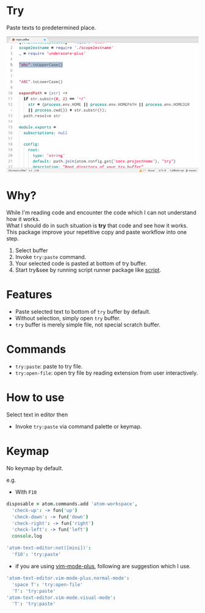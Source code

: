 # Try
Paste texts to predetermined place.

![gif](https://raw.githubusercontent.com/t9md/t9md/12fba4ff60861ae1acd973407c93a62edf61c956/img/atom-try.gif)

# Why?

While I'm reading code and encounter the code which I can not understand how it works.  
What I should do in such situation is **try** that code and see how it works.  
This package improve your repetitive copy and paste workflow into one step.

1. Select buffer
2. Invoke `try:paste` command.
3. Your selected code is pasted at bottom of try buffer.
4. Start try&see by running script runner package like [script](https://atom.io/packages/script).

# Features

- Paste selected text to bottom of `try` buffer by default.
- Without selection, simply open `try` buffer.
- `try` buffer is merely simple file, not special scratch buffer.

# Commands
- `try:paste`: paste to try file.
- `try:open-file`: open try file by reading extension from user interactively.

# How to use

Select text in editor then
- Invoke `try:paste` via command palette or keymap.

# Keymap
No keymap by default.

e.g.

* With `F10`

```coffeescript
disposable = atom.commands.add 'atom-workspace',
  'check-up': -> fun('up')
  'check-down': -> fun('down')
  'check-right': -> fun('right')
  'check-left': -> fun('left')
  console.log
```

```coffeescript
'atom-text-editor:not([mini])':
  'f10': 'try:paste'
```

* if you are using  [vim-mode-plus](https://atom.io/packages/vim-mode-plus), following are suggestion which I use.

```coffeescript
'atom-text-editor.vim-mode-plus.normal-mode':
  'space T': 'try:open-file'
  'T': 'try:paste'
'atom-text-editor.vim-mode.visual-mode':
  'T': 'try:paste'
```
